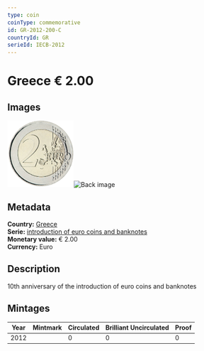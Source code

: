 ```yaml
---
type: coin
coinType: commemorative
id: GR-2012-200-C
countryId: GR
serieId: IECB-2012
---
```


# Greece € 2.00

## Images

<img src="../../Images/common-2007-200.png" height="150" alt="Front image"><img src="Images/GR-2012-200-000.png" height="150" alt="Back image">

## Metadata

**Country:** [Greece](../../Countries/Greece/index.md)\
**Serie:** [introduction of euro coins and banknotes](index.md)\
**Monetary value:** € 2.00\
**Currency:** Euro

## Description
10th anniversary of the introduction of euro coins and banknotes

## Mintages

| Year | Mintmark | Circulated | Brilliant Uncirculated | Proof |
| ---- | -------- | ---------- | ---------------------- | ----- |
| 2012 |  | 0| 0 | 0 |
